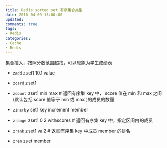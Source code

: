 ```yaml
---
title: Redis sorted set 有序集合类型
date: 2016-04-09 13:00:00
updated:
comments: true
tags:
- Redis
categories:
- Cache
- Redis
---
```


集合插入，按照分数范围超找，可以想象为学生成绩表

<!--more-->

* `zadd` zset1 10.1 value

* `zcard` zset1

* `zcount` zset1 min max              # 返回有序集 key 中， score 值在 min 和 max 之间(默认包括 score 值等于 min 或 max )的成员的数量

* `zincrby` set1 key increment member

* `zrange` zset1 0 2 withscores       # 返回有序集 key 中，指定区间内的成员

* `zrank` zset1 val2                  # 返回有序集 key 中成员 member 的排名

* `zrem` zset member 
